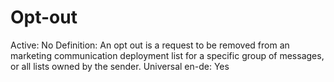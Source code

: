 # Opt-out

Active: No
Definition: An opt out is a request to be removed from an marketing communication deployment list for a specific group of messages, or all lists owned by the sender.
Universal en-de: Yes